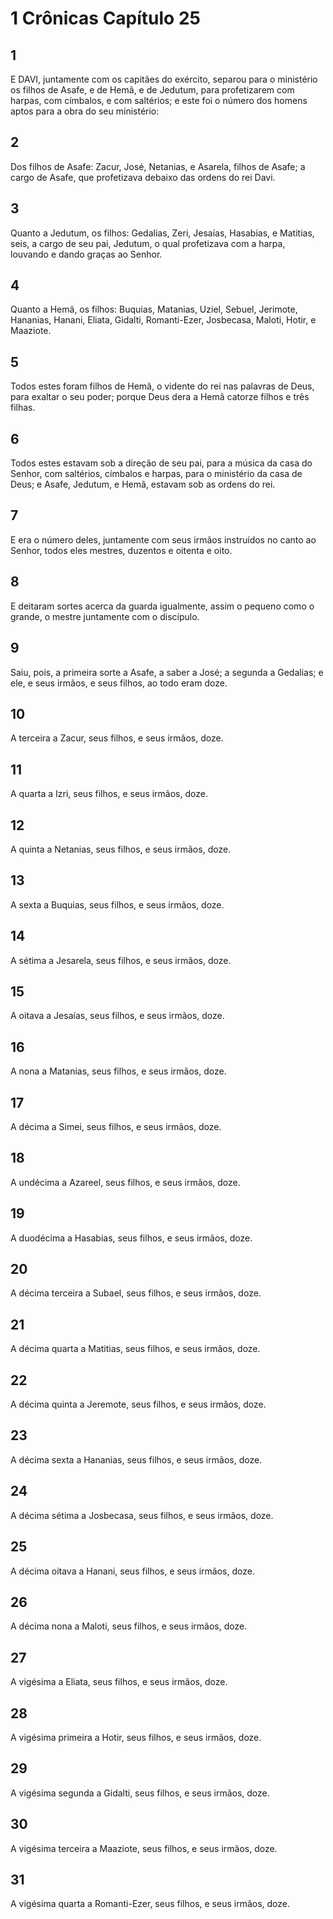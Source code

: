 # 1 Crônicas Capítulo 25

## 1
E DAVI, juntamente com os capitães do exército, separou para o ministério os filhos de Asafe, e de Hemã, e de Jedutum, para profetizarem com harpas, com címbalos, e com saltérios; e este foi o número dos homens aptos para a obra do seu ministério:

## 2
Dos filhos de Asafe: Zacur, José, Netanias, e Asarela, filhos de Asafe; a cargo de Asafe, que profetizava debaixo das ordens do rei Davi.

## 3
Quanto a Jedutum, os filhos: Gedalias, Zeri, Jesaías, Hasabias, e Matitias, seis, a cargo de seu pai, Jedutum, o qual profetizava com a harpa, louvando e dando graças ao Senhor.

## 4
Quanto a Hemã, os filhos: Buquias, Matanias, Uziel, Sebuel, Jerimote, Hananias, Hanani, Eliata, Gidalti, Romanti-Ezer, Josbecasa, Maloti, Hotir, e Maaziote.

## 5
Todos estes foram filhos de Hemã, o vidente do rei nas palavras de Deus, para exaltar o seu poder; porque Deus dera a Hemã catorze filhos e três filhas.

## 6
Todos estes estavam sob a direção de seu pai, para a música da casa do Senhor, com saltérios, címbalos e harpas, para o ministério da casa de Deus; e Asafe, Jedutum, e Hemã, estavam sob as ordens do rei.

## 7
E era o número deles, juntamente com seus irmãos instruídos no canto ao Senhor, todos eles mestres, duzentos e oitenta e oito.

## 8
E deitaram sortes acerca da guarda igualmente, assim o pequeno como o grande, o mestre juntamente com o discípulo.

## 9
Saiu, pois, a primeira sorte a Asafe, a saber a José; a segunda a Gedalias; e ele, e seus irmãos, e seus filhos, ao todo eram doze.

## 10
A terceira a Zacur, seus filhos, e seus irmãos, doze.

## 11
A quarta a Izri, seus filhos, e seus irmãos, doze.

## 12
A quinta a Netanias, seus filhos, e seus irmãos, doze.

## 13
A sexta a Buquias, seus filhos, e seus irmãos, doze.

## 14
A sétima a Jesarela, seus filhos, e seus irmãos, doze.

## 15
A oitava a Jesaías, seus filhos, e seus irmãos, doze.

## 16
A nona a Matanias, seus filhos, e seus irmãos, doze.

## 17
A décima a Simei, seus filhos, e seus irmãos, doze.

## 18
A undécima a Azareel, seus filhos, e seus irmãos, doze.

## 19
A duodécima a Hasabias, seus filhos, e seus irmãos, doze.

## 20
A décima terceira a Subael, seus filhos, e seus irmãos, doze.

## 21
A décima quarta a Matitias, seus filhos, e seus irmãos, doze.

## 22
A décima quinta a Jeremote, seus filhos, e seus irmãos, doze.

## 23
A décima sexta a Hananias, seus filhos, e seus irmãos, doze.

## 24
A décima sétima a Josbecasa, seus filhos, e seus irmãos, doze.

## 25
A décima oitava a Hanani, seus filhos, e seus irmãos, doze.

## 26
A décima nona a Maloti, seus filhos, e seus irmãos, doze.

## 27
A vigésima a Eliata, seus filhos, e seus irmãos, doze.

## 28
A vigésima primeira a Hotir, seus filhos, e seus irmãos, doze.

## 29
A vigésima segunda a Gidalti, seus filhos, e seus irmãos, doze.

## 30
A vigésima terceira a Maaziote, seus filhos, e seus irmãos, doze.

## 31
A vigésima quarta a Romanti-Ezer, seus filhos, e seus irmãos, doze.

